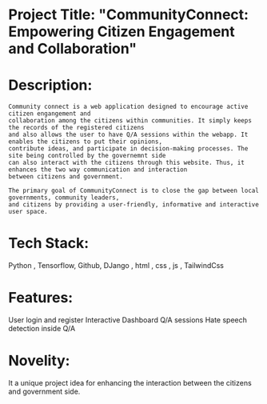 # Project Title: "CommunityConnect: Empowering Citizen Engagement and Collaboration"

# Description:
    Community connect is a web application designed to encourage active citizen engangement and 
    collaboration among the citizens within communities. It simply keeps the records of the registered citizens 
    and also allows the user to have Q/A sessions within the webapp. It enables the citizens to put their opinions, 
    contribute ideas, and participate in decision-making processes. The site being controlled by the governemnt side
    can also interact with the citizens through this website. Thus, it enhances the two way communication and interaction
    between citizens and government.
    
    The primary goal of CommunityConnect is to close the gap between local governments, community leaders, 
    and citizens by providing a user-friendly, informative and interactive user space.

    

    

    


# Tech Stack:
Python , Tensorflow, Github, DJango , html , css , js , TailwindCss

# Features:
User login and register
Interactive Dashboard
Q/A sessions 
Hate speech detection inside Q/A

# Novelity:
It a unique project idea for enhancing the interaction between the citizens and government side. 
    
    


